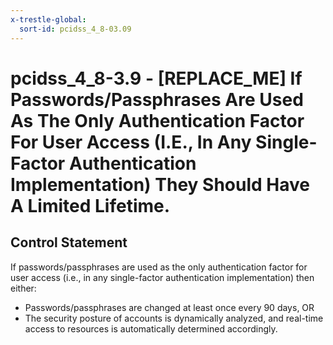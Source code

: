 ```yaml
---
x-trestle-global:
  sort-id: pcidss_4_8-03.09
---
```


# pcidss_4_8-3.9 - \[REPLACE_ME\] If Passwords/Passphrases Are Used As The Only Authentication Factor For User Access (I.E., In Any Single-Factor Authentication Implementation) They Should Have A Limited Lifetime.

## Control Statement

If passwords/passphrases are used as the only authentication factor for user access (i.e.,
in any single-factor authentication implementation) then either:
- Passwords/passphrases are changed at least once every 90 days,
OR
- The security posture of accounts is dynamically analyzed, and real-time access to
resources is automatically determined accordingly.
